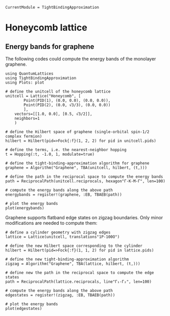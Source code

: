 ```@meta
CurrentModule = TightBindingApproximation
```

# Honeycomb lattice

## Energy bands for graphene

The following codes could compute the energy bands of the monolayer graphene.

```@example graphene
using QuantumLattices
using TightBindingApproximation
using Plots: plot

# define the unitcell of the honeycomb lattice
unitcell = Lattice("Honeycomb", [
        Point(PID(1), (0.0, 0.0), (0.0, 0.0)),
        Point(PID(2), (0.0, √3/3), (0.0, 0.0))
        ],
    vectors=[[1.0, 0.0], [0.5, √3/2]],
    neighbors=1
    )

# define the Hilbert space of graphene (single-orbital spin-1/2 complex fermion)
hilbert = Hilbert(pid=>Fock{:f}(1, 2, 2) for pid in unitcell.pids)

# define the terms, i.e. the nearest-neighbor hopping
t = Hopping(:t, -1.0, 1, modulate=true)

# define the tight-binding-approximation algorithm for graphene
graphene = Algorithm("Graphene", TBA(unitcell, hilbert, (t,)))

# define the path in the reciprocal space to compute the energy bands
path = ReciprocalPath(unitcell.reciprocals, hexagon"Γ-K-M-Γ", len=100)

# compute the energy bands along the above path
energybands = register!(graphene, :EB, TBAEB(path))

# plot the energy bands
plot(energybands)
```

Graphene supports flatband edge states on zigzag boundaries. Only minor modifications are needed to compute them:
```@example graphene
# define a cylinder geometry with zigzag edges
lattice = Lattice(unitcell, translations"1P-100O")

# define the new Hilbert space corresponding to the cylinder
hilbert = Hilbert(pid=>Fock{:f}(1, 1, 2) for pid in lattice.pids)

# define the new tight-binding-approximation algorithm
zigzag = Algorithm("Graphene", TBA(lattice, hilbert, (t,)))

# define new the path in the reciprocal space to compute the edge states
path = ReciprocalPath(lattice.reciprocals, line"Γ₁-Γ₂", len=100)

# compute the energy bands along the above path
edgestates = register!(zigzag, :EB, TBAEB(path))

# plot the energy bands
plot(edgestates)
```